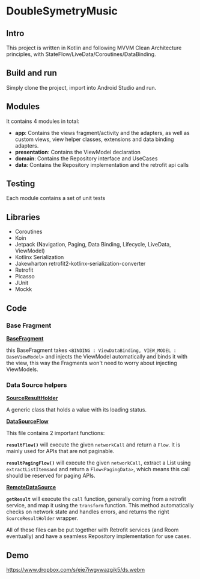 # DoubleSymetryMusic 

## Intro

This project is written in Kotlin and following MVVM Clean Architecture principles, with StateFlow/LiveData/Coroutines/DataBinding.


## Build and run

Simply clone the project, import into Android Studio and run.

## Modules

It contains 4 modules in total: 



* **app**: Contains the views fragment/activity and the adapters, as well as custom views, view helper classes, extensions and data binding adapters.
* **presentation**: Contains the ViewModel declaration 
* **domain**: Contains the Repository interface and UseCases 
* **data**: Contains the Repository implementation and the retrofit api calls

## Testing

Each module contains a set of unit tests



## Libraries

* Coroutines
* Koin
* Jetpack (Navigation, Paging, Data Binding, Lifecycle, LiveData, ViewModel)
* Kotlinx Serialization
* Jakewharton retrofit2-kotlinx-serialization-converter
* Retrofit
* Picasso
* JUnit
* Mockk


## Code
### Base Fragment 

[**BaseFragment**](https://github.com/oth-libs/DoubleSymetryMusic/blob/master/app/src/main/java/com/doublesymetrymusic/BaseFragment.kt)

this BaseFragment takes ```<BINDING : ViewDataBinding, VIEW_MODEL : BaseViewModel>``` and injects the ViewModel automatically and binds it with the view, this way the Fragments won't need to worry about injecting ViewModels.

### Data Source helpers 

[**SourceResultHolder**](https://github.com/oth-libs/DoubleSymetryMusic/blob/master/domain/src/main/java/com/doublesymetrymusic/domain/datasource/DataSourceResultHolder.kt)

A generic class that holds a value with its loading status.


[**DataSourceFlow**](https://github.com/oth-libs/DoubleSymetryMusic/blob/master/data/src/main/java/com/doublesymetrymusic/data/datasource/DataSourceFlow.kt)

This file contains 2 important functions:

**```resultFlow()```** will execute the given ```networkCall``` and return a ```Flow```. It is mainly used for APIs that are not paginable.


**```resultPagingFlow()```** will execute the given ```networkCall```, extract a List using ```extractListItemsand``` and return a ```Flow<PagingData>```, which means this call should be reserved for paging APIs.


[**RemoteDataSource**](https://github.com/oth-libs/DoubleSymetryMusic/blob/master/data/src/main/java/com/doublesymetrymusic/data/datasource/RemoteDataSource.kt)

**```getResult```** will execute the ```call``` function, generally coming from a retrofit service, and map it using the ```transform``` function. This method automatically checks on network state and handles errors, and returns the right ```SourceResultHolder``` wrapper.

All of these files can be put together with Retrofit services (and Room eventually) and have a seamless Repository implementation for use cases.


## Demo

<https://www.dropbox.com/s/eie7iwgvwazgik5/ds.webm> 




